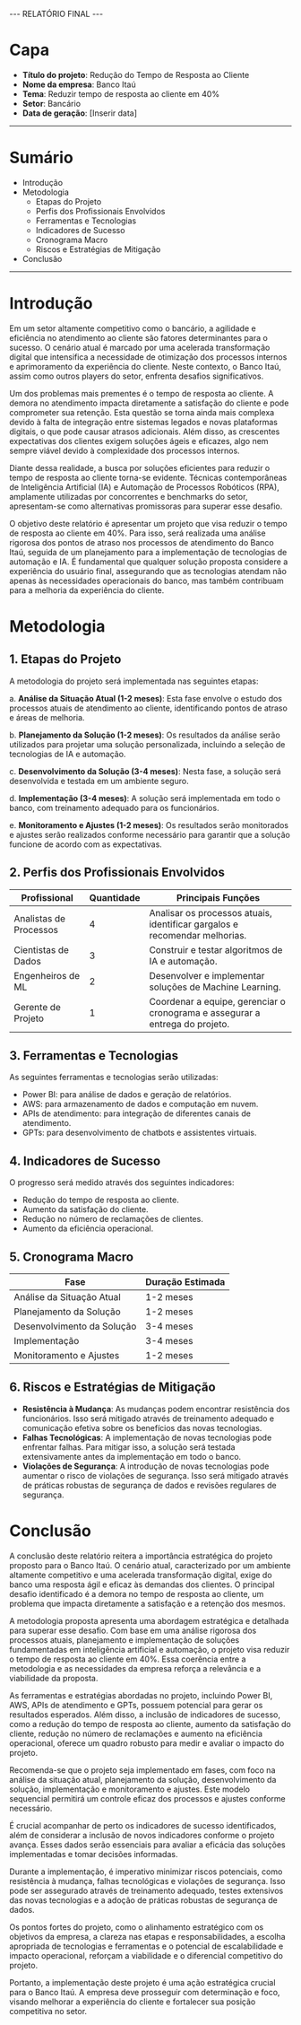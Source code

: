 --- RELATÓRIO FINAL ---

# Capa
- **Título do projeto**: Redução do Tempo de Resposta ao Cliente
- **Nome da empresa**: Banco Itaú
- **Tema**: Reduzir tempo de resposta ao cliente em 40%
- **Setor**: Bancário
- **Data de geração**: [Inserir data]

---
# Sumário
- Introdução
- Metodologia
  - Etapas do Projeto
  - Perfis dos Profissionais Envolvidos
  - Ferramentas e Tecnologias
  - Indicadores de Sucesso
  - Cronograma Macro
  - Riscos e Estratégias de Mitigação
- Conclusão

---
# Introdução
Em um setor altamente competitivo como o bancário, a agilidade e eficiência no atendimento ao cliente são fatores determinantes para o sucesso. O cenário atual é marcado por uma acelerada transformação digital que intensifica a necessidade de otimização dos processos internos e aprimoramento da experiência do cliente. Neste contexto, o Banco Itaú, assim como outros players do setor, enfrenta desafios significativos.

Um dos problemas mais prementes é o tempo de resposta ao cliente. A demora no atendimento impacta diretamente a satisfação do cliente e pode comprometer sua retenção. Esta questão se torna ainda mais complexa devido à falta de integração entre sistemas legados e novas plataformas digitais, o que pode causar atrasos adicionais. Além disso, as crescentes expectativas dos clientes exigem soluções ágeis e eficazes, algo nem sempre viável devido à complexidade dos processos internos.

Diante dessa realidade, a busca por soluções eficientes para reduzir o tempo de resposta ao cliente torna-se evidente. Técnicas contemporâneas de Inteligência Artificial (IA) e Automação de Processos Robóticos (RPA), amplamente utilizadas por concorrentes e benchmarks do setor, apresentam-se como alternativas promissoras para superar esse desafio.

O objetivo deste relatório é apresentar um projeto que visa reduzir o tempo de resposta ao cliente em 40%. Para isso, será realizada uma análise rigorosa dos pontos de atraso nos processos de atendimento do Banco Itaú, seguida de um planejamento para a implementação de tecnologias de automação e IA. É fundamental que qualquer solução proposta considere a experiência do usuário final, assegurando que as tecnologias atendam não apenas às necessidades operacionais do banco, mas também contribuam para a melhoria da experiência do cliente.

# Metodologia
## 1. Etapas do Projeto
A metodologia do projeto será implementada nas seguintes etapas:

a. **Análise da Situação Atual (1-2 meses)**: Esta fase envolve o estudo dos processos atuais de atendimento ao cliente, identificando pontos de atraso e áreas de melhoria.

b. **Planejamento da Solução (1-2 meses)**: Os resultados da análise serão utilizados para projetar uma solução personalizada, incluindo a seleção de tecnologias de IA e automação.

c. **Desenvolvimento da Solução (3-4 meses)**: Nesta fase, a solução será desenvolvida e testada em um ambiente seguro.

d. **Implementação (3-4 meses)**: A solução será implementada em todo o banco, com treinamento adequado para os funcionários.

e. **Monitoramento e Ajustes (1-2 meses)**: Os resultados serão monitorados e ajustes serão realizados conforme necessário para garantir que a solução funcione de acordo com as expectativas.

## 2. Perfis dos Profissionais Envolvidos
| Profissional            | Quantidade | Principais Funções                                                              |
|------------------------|------------|--------------------------------------------------------------------------------|
| Analistas de Processos | 4          | Analisar os processos atuais, identificar gargalos e recomendar melhorias.     |
| Cientistas de Dados    | 3          | Construir e testar algoritmos de IA e automação.                              |
| Engenheiros de ML      | 2          | Desenvolver e implementar soluções de Machine Learning.                        |
| Gerente de Projeto     | 1          | Coordenar a equipe, gerenciar o cronograma e assegurar a entrega do projeto.  |

## 3. Ferramentas e Tecnologias
As seguintes ferramentas e tecnologias serão utilizadas:

- Power BI: para análise de dados e geração de relatórios.
- AWS: para armazenamento de dados e computação em nuvem.
- APIs de atendimento: para integração de diferentes canais de atendimento.
- GPTs: para desenvolvimento de chatbots e assistentes virtuais.

## 4. Indicadores de Sucesso
O progresso será medido através dos seguintes indicadores:

- Redução do tempo de resposta ao cliente.
- Aumento da satisfação do cliente.
- Redução no número de reclamações de clientes.
- Aumento da eficiência operacional.

## 5. Cronograma Macro
| Fase                           | Duração Estimada  |
|--------------------------------|-------------------|
| Análise da Situação Atual      | 1-2 meses         |
| Planejamento da Solução        | 1-2 meses         |
| Desenvolvimento da Solução     | 3-4 meses         |
| Implementação                  | 3-4 meses         |
| Monitoramento e Ajustes        | 1-2 meses         |

## 6. Riscos e Estratégias de Mitigação
- **Resistência à Mudança**: As mudanças podem encontrar resistência dos funcionários. Isso será mitigado através de treinamento adequado e comunicação efetiva sobre os benefícios das novas tecnologias.
- **Falhas Tecnológicas**: A implementação de novas tecnologias pode enfrentar falhas. Para mitigar isso, a solução será testada extensivamente antes da implementação em todo o banco.
- **Violações de Segurança**: A introdução de novas tecnologias pode aumentar o risco de violações de segurança. Isso será mitigado através de práticas robustas de segurança de dados e revisões regulares de segurança.

# Conclusão
A conclusão deste relatório reitera a importância estratégica do projeto proposto para o Banco Itaú. O cenário atual, caracterizado por um ambiente altamente competitivo e uma acelerada transformação digital, exige do banco uma resposta ágil e eficaz às demandas dos clientes. O principal desafio identificado é a demora no tempo de resposta ao cliente, um problema que impacta diretamente a satisfação e a retenção dos mesmos.

A metodologia proposta apresenta uma abordagem estratégica e detalhada para superar esse desafio. Com base em uma análise rigorosa dos processos atuais, planejamento e implementação de soluções fundamentadas em inteligência artificial e automação, o projeto visa reduzir o tempo de resposta ao cliente em 40%. Essa coerência entre a metodologia e as necessidades da empresa reforça a relevância e a viabilidade da proposta.

As ferramentas e estratégias abordadas no projeto, incluindo Power BI, AWS, APIs de atendimento e GPTs, possuem potencial para gerar os resultados esperados. Além disso, a inclusão de indicadores de sucesso, como a redução do tempo de resposta ao cliente, aumento da satisfação do cliente, redução no número de reclamações e aumento na eficiência operacional, oferece um quadro robusto para medir e avaliar o impacto do projeto.

Recomenda-se que o projeto seja implementado em fases, com foco na análise da situação atual, planejamento da solução, desenvolvimento da solução, implementação e monitoramento e ajustes. Este modelo sequencial permitirá um controle eficaz dos processos e ajustes conforme necessário.

É crucial acompanhar de perto os indicadores de sucesso identificados, além de considerar a inclusão de novos indicadores conforme o projeto avança. Esses dados serão essenciais para avaliar a eficácia das soluções implementadas e tomar decisões informadas.

Durante a implementação, é imperativo minimizar riscos potenciais, como resistência à mudança, falhas tecnológicas e violações de segurança. Isso pode ser assegurado através de treinamento adequado, testes extensivos das novas tecnologias e a adoção de práticas robustas de segurança de dados.

Os pontos fortes do projeto, como o alinhamento estratégico com os objetivos da empresa, a clareza nas etapas e responsabilidades, a escolha apropriada de tecnologias e ferramentas e o potencial de escalabilidade e impacto operacional, reforçam a viabilidade e o diferencial competitivo do projeto.

Portanto, a implementação deste projeto é uma ação estratégica crucial para o Banco Itaú. A empresa deve prosseguir com determinação e foco, visando melhorar a experiência do cliente e fortalecer sua posição competitiva no setor.